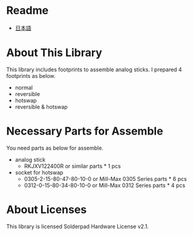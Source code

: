 # Readme

- [日本語](./readme_ja.md)

# About This Library

This library includes footprints to assemble analog sticks.
I prepared 4 footprints as below.

- normal
- reversible
- hotswap
- reversible & hotswap

# Necessary Parts for Assemble

You need parts as below for assemble.

- analog stick
  - RKJXV122400R or similar parts \* 1 pcs
- socket for hotswap
  - 0305-2-15-80-47-80-10-0 or Mill-Max 0305 Series parts \* 6 pcs
  - 0312-0-15-80-34-80-10-0 or Mill-Max 0312 Series parts \* 4 pcs

# About Licenses

This library is licensed Solderpad Hardware License v2.1.
